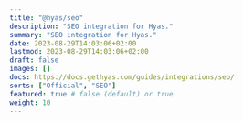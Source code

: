 ```yaml
---
title: "@hyas/seo"
description: "SEO integration for Hyas."
summary: "SEO integration for Hyas."
date: 2023-08-29T14:03:06+02:00
lastmod: 2023-08-29T14:03:06+02:00
draft: false
images: []
docs: https://docs.gethyas.com/guides/integrations/seo/
sorts: ["Official", "SEO"]
featured: true # false (default) or true
weight: 10
---
```

